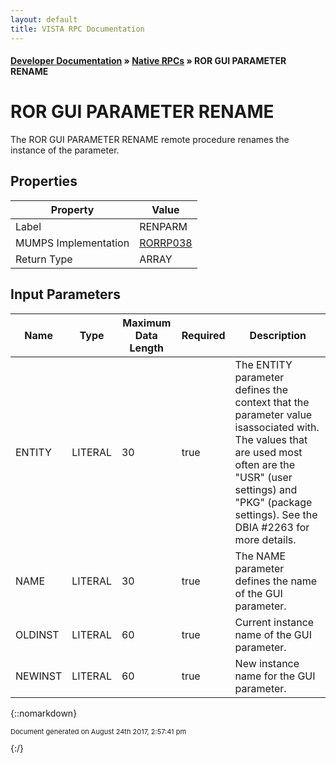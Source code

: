```yaml
---
layout: default
title: VISTA RPC Documentation
---
```


#### [Developer Documentation](../index) &#187; [Native RPCs](TableOfContents) &#187; ROR GUI PARAMETER RENAME<br/>
# ROR GUI PARAMETER RENAME

The ROR GUI PARAMETER RENAME remote procedure renames the instance of the parameter.

## Properties

Property | Value
--- | ---
Label | RENPARM
MUMPS Implementation | [RORRP038](http://code.osehra.org/dox/Routine_RORRP038_source.html)
Return Type | ARRAY


## Input Parameters

Name | Type | Maximum Data Length | Required | Description
--- | --- | --- | --- | ---
ENTITY | LITERAL | 30 | true | The ENTITY parameter defines the context that the parameter value isassociated with.  The values that are used most often are the &quot;USR&quot; (user settings) and &quot;PKG&quot; (package settings).  See the DBIA #2263 for more details.
NAME | LITERAL | 30 | true | The NAME parameter defines the name of the GUI parameter.
OLDINST | LITERAL | 60 | true | Current instance name of the GUI parameter.
NEWINST | LITERAL | 60 | true | New instance name for the GUI parameter.



{::nomarkdown} <br/><p style="font-size: 11px">Document generated on August 24th 2017, 2:57:41 pm</p>{:/}